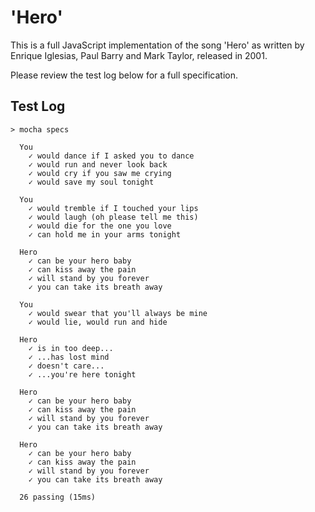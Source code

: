 # 'Hero'

This is a full JavaScript implementation of the song 'Hero' as written by Enrique Iglesias, Paul Barry and Mark Taylor, released in 2001.

Please review the test log below for a full specification.

## Test Log
```
> mocha specs

  You
    ✓ would dance if I asked you to dance
    ✓ would run and never look back
    ✓ would cry if you saw me crying
    ✓ would save my soul tonight

  You
    ✓ would tremble if I touched your lips
    ✓ would laugh (oh please tell me this)
    ✓ would die for the one you love
    ✓ can hold me in your arms tonight

  Hero
    ✓ can be your hero baby
    ✓ can kiss away the pain
    ✓ will stand by you forever
    ✓ you can take its breath away

  You
    ✓ would swear that you'll always be mine
    ✓ would lie, would run and hide

  Hero
    ✓ is in too deep...
    ✓ ...has lost mind
    ✓ doesn't care...
    ✓ ...you're here tonight

  Hero
    ✓ can be your hero baby
    ✓ can kiss away the pain
    ✓ will stand by you forever
    ✓ you can take its breath away

  Hero
    ✓ can be your hero baby
    ✓ can kiss away the pain
    ✓ will stand by you forever
    ✓ you can take its breath away

  26 passing (15ms)
```

